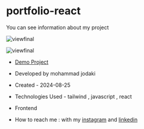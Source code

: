 # portfolio-react
You can see information about my project

![viewfinal](https://imgurl.ir/uploads/m726935_Screenshot_13.png)

![viewfinal](https://imgurl.ir/uploads/g26195_Screenshot_14.png)

- [Demo Project](https://portfolio-react-mocha-two.vercel.app/)

- Developed by mohammad jodaki

- Created - 2024-08-25

- Technologies Used - tailwind , javascript , react

- Frontend

- How to reach me : with my [instagram](https://www.instagram.com/mohammad_jodaki_web) and [linkedin](https://www.linkedin.com/in/mohammad-jodakian/)
